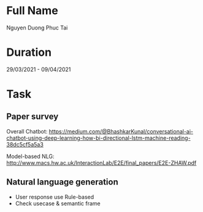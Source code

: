 # Full Name
Nguyen Duong Phuc Tai

# Duration
29/03/2021 - 09/04/2021

# Task

## Paper survey
Overall Chatbot: https://medium.com/@BhashkarKunal/conversational-ai-chatbot-using-deep-learning-how-bi-directional-lstm-machine-reading-38dc5cf5a5a3

Model-based NLG: http://www.macs.hw.ac.uk/InteractionLab/E2E/final_papers/E2E-ZHAW.pdf

## Natural language generation

* User response use Rule-based
* Check usecase & semantic frame
